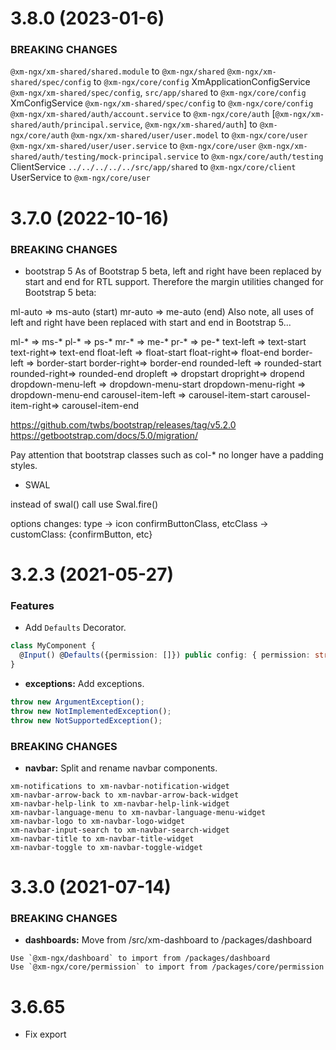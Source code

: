 # 3.8.0 (2023-01-6)

### BREAKING CHANGES

`@xm-ngx/xm-shared/shared.module` to `@xm-ngx/shared`
`@xm-ngx/xm-shared/spec/config` to `@xm-ngx/core/config`
XmApplicationConfigService `@xm-ngx/xm-shared/spec/config`, `src/app/shared` to `@xm-ngx/core/config`
XmConfigService `@xm-ngx/xm-shared/spec/config` to `@xm-ngx/core/config`
`@xm-ngx/xm-shared/auth/account.service` to `@xm-ngx/core/auth`
[`@xm-ngx/xm-shared/auth/principal.service`, `@xm-ngx/xm-shared/auth`] to `@xm-ngx/core/auth`
`@xm-ngx/xm-shared/user/user.model` to `@xm-ngx/core/user`
`@xm-ngx/xm-shared/user/user.service` to `@xm-ngx/core/user`
`@xm-ngx/xm-shared/auth/testing/mock-principal.service` to `@xm-ngx/core/auth/testing`
ClientService `../../../../../src/app/shared` to `@xm-ngx/core/client`
UserService to `@xm-ngx/core/user`

# 3.7.0 (2022-10-16)

### BREAKING CHANGES

* bootstrap 5
As of Bootstrap 5 beta, left and right have been replaced by start and end for RTL support. Therefore the margin utilities changed for Bootstrap 5 beta:

ml-auto => ms-auto (start)
mr-auto => me-auto (end)
Also note, all uses of left and right have been replaced with start and end in Bootstrap 5...

ml-* => ms-*
pl-* => ps-*
mr-* => me-*
pr-* => pe-*
text-left => text-start
text-right=> text-end
float-left => float-start
float-right=> float-end
border-left => border-start
border-right=> border-end
rounded-left => rounded-start
rounded-right=> rounded-end
dropleft => dropstart
dropright=> dropend
dropdown-menu-left => dropdown-menu-start
dropdown-menu-right => dropdown-menu-end
carousel-item-left => carousel-item-start
carousel-item-right=> carousel-item-end


https://github.com/twbs/bootstrap/releases/tag/v5.2.0
https://getbootstrap.com/docs/5.0/migration/

Pay attention that bootstrap classes such as col-* no longer have a padding styles.


* SWAL

instead of swal() call use Swal.fire()

options changes:
type -> icon
confirmButtonClass, etcClass -> customClass: {confirmButton, etc}


# 3.2.3 (2021-05-27)

### Features

* Add `Defaults` Decorator.

```ts
class MyComponent {
  @Input() @Defaults({permission: []}) public config: { permission: string[] };
}
```

* **exceptions:** Add exceptions.

```ts
throw new ArgumentException();
throw new NotImplementedException();
throw new NotSupportedException();
```

### BREAKING CHANGES

* **navbar:** Split and rename navbar components.

```text
xm-notifications to xm-navbar-notification-widget
xm-navbar-arrow-back to xm-navbar-arrow-back-widget
xm-navbar-help-link to xm-navbar-help-link-widget
xm-navbar-language-menu to xm-navbar-language-menu-widget
xm-navbar-logo to xm-navbar-logo-widget
xm-navbar-input-search to xm-navbar-search-widget
xm-navbar-title to xm-navbar-title-widget
xm-navbar-toggle to xm-navbar-toggle-widget
```

# 3.3.0 (2021-07-14)

### BREAKING CHANGES

* **dashboards:** Move from /src/xm-dashboard to /packages/dashboard

```text
Use `@xm-ngx/dashboard` to import from /packages/dashboard
Use `@xm-ngx/core/permission` to import from /packages/core/permission
```

# 3.6.65
- Fix export
